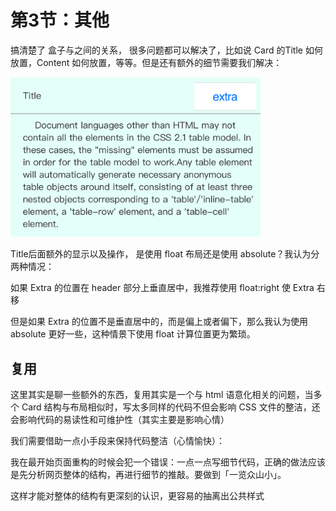 # 第3节：其他

搞清楚了 盒子与之间的关系， 很多问题都可以解决了，比如说 Card 的Title 如何放置，Content 如何放置，等等。但是还有额外的细节需要我们解决：

<img src='./img/img_6.png' width=400/>

Title后面额外的显示以及操作， 是使用 float 布局还是使用 absolute？我认为分两种情况：

如果 Extra 的位置在 header 部分上垂直居中，我推荐使用 float:right 使 Extra 右移

但是如果 Extra 的位置不是垂直居中的，而是偏上或者偏下，那么我认为使用 absolute 更好一些，这种情景下使用 float 计算位置更为繁琐。

## 复用

这里其实是聊一些额外的东西，复用其实是一个与 html 语意化相关的问题，当多个 Card 结构与布局相似时，写太多同样的代码不但会影响 CSS 文件的整洁，还会影响代码的易读性和可维护性（其实主要是影响心情）

我们需要借助一点小手段来保持代码整洁（心情愉快）：

我在最开始页面重构的时候会犯一个错误：一点一点写细节代码，正确的做法应该是先分析网页整体的结构，再进行细节的推敲。要做到「一览众山小」。

这样才能对整体的结构有更深刻的认识，更容易的抽离出公共样式